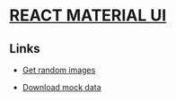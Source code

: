# [REACT MATERIAL UI](https://mui.com/)

## Links

* [Get random images](https://source.unsplash.com/random)

* [Download mock data](https://mockaroo.com/)
